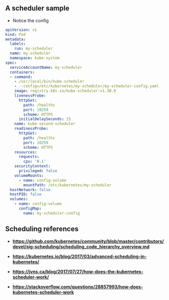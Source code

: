 ## A scheduler sample
- Notice the config
```yaml
apiVersion: v1
kind: Pod
metadata:
  labels:
    run: my-scheduler
  name: my-scheduler
  namespace: kube-system
spec:
  serviceAccountName: my-scheduler
  containers:
  - command:
    - /usr/local/bin/kube-scheduler
    - --config=/etc/kubernetes/my-scheduler/my-scheduler-config.yaml
    image: registry.k8s.io/kube-scheduler:v1.30.0
    livenessProbe:
      httpGet:
        path: /healthz
        port: 10259
        scheme: HTTPS
      initialDelaySeconds: 15
    name: kube-second-scheduler
    readinessProbe:
      httpGet:
        path: /healthz
        port: 10259
        scheme: HTTPS
    resources:
      requests:
        cpu: '0.1'
    securityContext:
      privileged: false
    volumeMounts:
      - name: config-volume
        mountPath: /etc/kubernetes/my-scheduler
  hostNetwork: false
  hostPID: false
  volumes:
    - name: config-volume
      configMap:
        name: my-scheduler-config


```

## Scheduling references
- **https://github.com/kubernetes/community/blob/master/contributors/devel/sig-scheduling/scheduling_code_hierarchy_overview.md**

- **https://kubernetes.io/blog/2017/03/advanced-scheduling-in-kubernetes/**

- **https://jvns.ca/blog/2017/07/27/how-does-the-kubernetes-scheduler-work/**

- **https://stackoverflow.com/questions/28857993/how-does-kubernetes-scheduler-work**
